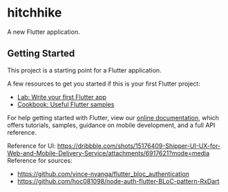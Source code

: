 # hitchhike

A new Flutter application.

## Getting Started

This project is a starting point for a Flutter application.

A few resources to get you started if this is your first Flutter project:

- [Lab: Write your first Flutter app](https://flutter.dev/docs/get-started/codelab)
- [Cookbook: Useful Flutter samples](https://flutter.dev/docs/cookbook)

For help getting started with Flutter, view our
[online documentation](https://flutter.dev/docs), which offers tutorials,
samples, guidance on mobile development, and a full API reference.

Reference for UI: https://dribbble.com/shots/15176409-Shipper-UI-UX-for-Web-and-Mobile-Delivery-Service/attachments/6917621?mode=media
Reference for sources: 
+ https://github.com/vince-nyanga/flutter_bloc_authentication
+ https://github.com/hoc081098/node-auth-flutter-BLoC-pattern-RxDart
